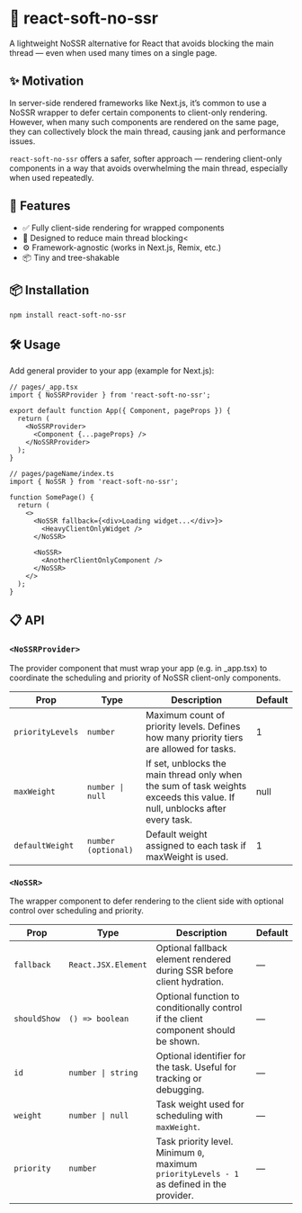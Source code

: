 # 🧩 react-soft-no-ssr
A lightweight NoSSR alternative for React that avoids blocking the 
main thread — even when used many times on a single page.

## ✨ Motivation
In server-side rendered frameworks like Next.js, it’s common to use a 
NoSSR wrapper to defer certain components to client-only rendering. 
However, when many such components are rendered on the same page, they can 
collectively block the main thread, causing jank and performance issues.

`react-soft-no-ssr` offers a safer, softer approach — rendering 
client-only components in a way that avoids overwhelming the main thread, 
especially when used repeatedly.

## 🚀 Features
- ✅ Fully client-side rendering for wrapped components 
- 🧠 Designed to reduce main thread blocking<
- ⚙️ Framework-agnostic (works in Next.js, Remix, etc.)
- 📦 Tiny and tree-shakable

## 📦 Installation

```bash 
npm install react-soft-no-ssr 
```

## 🛠 Usage
Add general provider to your app (example for Next.js):

```tsx
// pages/_app.tsx
import { NoSSRProvider } from 'react-soft-no-ssr';

export default function App({ Component, pageProps }) {
  return (
    <NoSSRProvider>
      <Component {...pageProps} />
    </NoSSRProvider>
  );
}
```

```tsx
// pages/pageName/index.ts
import { NoSSR } from 'react-soft-no-ssr';

function SomePage() {
  return (
    <>
      <NoSSR fallback={<div>Loading widget...</div>}>
        <HeavyClientOnlyWidget />
      </NoSSR>

      <NoSSR>
        <AnotherClientOnlyComponent />
      </NoSSR>
    </>
  );
}
```

## 📋 API
### `<NoSSRProvider>`
The provider component that must wrap your app (e.g. in _app.tsx) to 
coordinate the scheduling and priority of NoSSR client-only components.


| Prop             | Type                | Description                                                                                                                | Default |
|------------------|---------------------|----------------------------------------------------------------------------------------------------------------------------|---------|
| `priorityLevels` | `number`            | Maximum count of priority levels. Defines how many priority tiers are allowed for tasks.                                   | 1       |
| `maxWeight`      | `number \| null`    | If set, unblocks the main thread only when the sum of task weights exceeds this value. If null, unblocks after every task. | null    |
| `defaultWeight`  | `number (optional)` | Default weight assigned to each task if maxWeight is used.                                                                 | 1       |

### `<NoSSR>`
The wrapper component to defer rendering to the client side with 
optional control over scheduling and priority.

| Prop         | Type                | Description                                                                                | Default |
|--------------|---------------------|--------------------------------------------------------------------------------------------|---------|
| `fallback`   | `React.JSX.Element` | Optional fallback element rendered during SSR before client hydration.                     | —       |
| `shouldShow` | `() => boolean`     | Optional function to conditionally control if the client component should be shown.        | —       |
| `id`         | `number \| string`  | Optional identifier for the task. Useful for tracking or debugging.                        | —       |
| `weight`     | `number \| null`    | Task weight used for scheduling with `maxWeight`.                                          | —       |
| `priority`   | `number`            | Task priority level. Minimum `0`, maximum `priorityLevels - 1` as defined in the provider. | —       |


